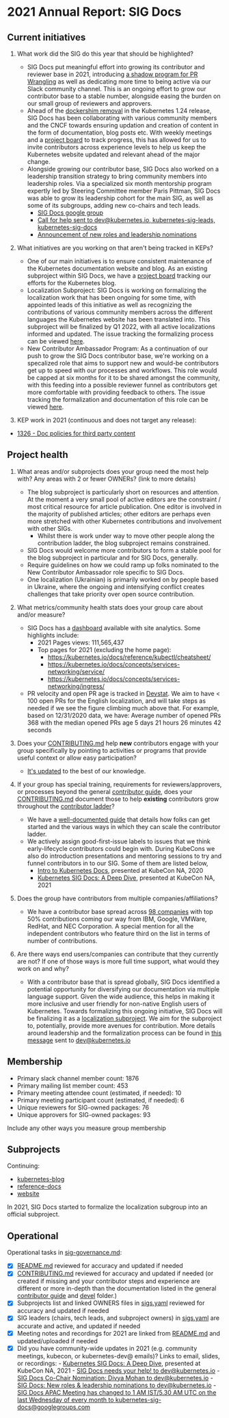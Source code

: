# 2021 Annual Report: SIG Docs

## Current initiatives

1. What work did the SIG do this year that should be highlighted?

   - SIG Docs put meaningful effort into growing its contributor and reviewer base in 2021, introducing [a shadow program for PR Wrangling](https://github.com/kubernetes/website/issues/31956) as well as dedicating more time to being active via our Slack community channel. This is an ongoing effort to grow our contributor base to a stable number, alongside easing the burden on our small group of reviewers and approvers.
   - Ahead of the [dockershim removal](https://kubernetes.io/blog/2022/02/17/dockershim-faq/) in the Kubernetes 1.24 release, SIG Docs has been collaborating with various community members and the CNCF towards ensuring updation and creation of content in the form of documentation, blog posts etc. With weekly meetings and a [project board](https://github.com/orgs/kubernetes/projects/67) to track progress, this has allowed for us to invite contributors across experience levels to help us keep the Kubernetes website updated and relevant ahead of the major change.
   - Alongside growing our contributor base, SIG Docs also worked on a leadership transition strategy to bring community members into leadership roles. Via a specialized six month mentorship program expertly led by Steering Committee member Paris Pittman, SIG Docs was able to grow its leadership cohort for the main SIG, as well as some of its subgroups, adding new co-chairs and tech leads.
      - [SIG Docs google group](https://groups.google.com/g/kubernetes-sig-docs/)
      - [Call for help sent to dev@kubernetes.io, kubernetes-sig-leads, kubernetes-sig-docs](https://groups.google.com/g/kubernetes-sig-docs/c/hspG6mzgkrs)
      - [Announcement of new roles and leadership nominations](https://groups.google.com/g/kubernetes-sig-docs/c/cgrAyDLxydk)


2. What initiatives are you working on that aren't being tracked in KEPs?
   - One of our main initiatives is to ensure consistent maintenance of the Kubernetes documentation website and blog. As an existing subproject within SIG Docs, we have a [project board](https://github.com/kubernetes/website/projects/11) tracking our efforts for the Kubernetes blog. 
   - Localization Subproject: SIG Docs is working on formalizing the localization work that has been ongoing for some time, with appointed leads of this initiative as well as recognizing the contributions of various community members across the different languages the Kubernetes website has been translated into. This subproject will be finalized by Q1 2022, with all active localizations informed and updated. The issue tracking the formalizing process can be viewed [here](https://github.com/kubernetes/website/issues/31955).
   - New Contributor Ambassador Program: As a continuation of our push to grow the SIG Docs contributor base, we're working on a specalized role that aims to support new and would-be contributors get up to speed with our processes and workflows. This role would be capped at six months for it to be shared amongst the community, with this feeding into a possible reviewer funnel as contributors get more comfortable with providing feedback to others. The issue tracking the formalization and documentation of this role can be viewed [here](https://github.com/kubernetes/website/issues/31946).

3. KEP work in 2021 (continuous and does not target any release):

<!--
In future, this will be generated from kubernetes/enhancements kep.yaml files
1. with SIG as owning-sig or in participating-sigs
2. listing 1.x, 1.y, or 1.z in milestones or in latest-milestone
-->

   - [1326 - Doc policies for third party content](https://git.k8s.io/enhancements/keps/sig-docs/1326-third-party-content-in-docs/README.md)


## Project health

1. What areas and/or subprojects does your group need the most help with?
   Any areas with 2 or fewer OWNERs? (link to more details)

   - The blog subproject is particularly short on resources and attention. At the moment a very
     small pool of active editors are the constraint / most critical resource for article publication. One editor
     is involved in the majority of published articles;  other editors are perhaps even more stretched with other
     Kubernetes contributions and involvement with other SIGs.
     - Whilst there is work under way to move other people along the contribution ladder, the blog subproject
       remains constrained.
   - SIG Docs would welcome more contributors to form a stable pool for the blog subproject in particular and
     for SIG Docs, generally.
   - Require guidelines on how we could ramp up folks nominated to the New Contributor Ambassador role specific to SIG Docs. 
   - One localization (Ukrainian) is primarily worked on by people based in Ukraine,
     where the ongoing and intensifying conflict creates challenges that take priority over
     open source contribution.
2. What metrics/community health stats does your group care about and/or measure?


   - SIG Docs has a [dashboard](https://datastudio.google.com/u/0/reporting/fede2672-b2fd-402a-91d2-7473bdb10f04/page/567IC) available with site analytics. Some highlights include: 
       - 2021 Pages views: 111,565,437
       - Top pages for 2021 (excluding the home page): 
           - https://kubernetes.io/docs/reference/kubectl/cheatsheet/
           - https://kubernetes.io/docs/concepts/services-networking/service/
           - https://kubernetes.io/docs/concepts/services-networking/ingress/
   - PR velocity and open PR age is tracked in [Devstat](https://k8s.devstats.cncf.io/d/25/open-pr-age-by-repository-group?orgId=1&var-period=q&var-repogroup_name=SIG%20Docs&var-kind_name=All). We aim to have < 100 open PRs for the English localization, and will take steps as needed if we see the figure climbing much above that. For example, based on 12/31/2020 data, we have: Average number of opened PRs 368 with the median opened PRs age 5 days 21 hours 26 minutes 42 seconds

3. Does your [CONTRIBUTING.md] help **new** contributors engage with your group specifically by pointing
   to activities or programs that provide useful context or allow easy participation?

   - [It's updated](https://kubernetes.io/docs/contribute/) to the best of our knowledge.

4. If your group has special training, requirements for reviewers/approvers, or processes beyond the general [contributor guide],
   does your [CONTRIBUTING.md] document those to help **existing** contributors grow throughout the [contributor ladder]?

   - We have a [well-documented guide](https://kubernetes.io/docs/contribute/) that details how folks can get started and the various ways in which they can scale the contributor ladder.
   - We actively assign good-first-issue labels to issues that we think early-lifecycle contributors could begin with. During KubeCons we also do introduction presentations and mentoring sessions to try and funnel contributors in to our SIG. Some of them are listed below,
      - [Intro to Kubernetes Docs](https://www.youtube.com/watch?v=pprMgmNzDcw), presented at KubeCon NA, 2020
      - [Kubernetes SIG Docs: A Deep Dive](https://www.youtube.com/watch?v=GDfcBF5et3Q), presented at KubeCon NA, 2021

5. Does the group have contributors from multiple companies/affiliations?

   - We have a contributor base spread across [98 companies](https://k8s.devstats.cncf.io/d/8/company-statistics-by-repository-group?orgId=1&var-period=y&var-metric=contributions&var-repogroup_name=SIG%20Docs&var-repo_name=kubernetes%2Fkubernetes&var-companies=All&from=1609455600000&to=1639350000000) with top 50% contributions coming our way from IBM, Google, VMWare, RedHat, and NEC Corporation. A special mention for all the independent contributors who feature third on the list in terms of number of contributions.

6. Are there ways end users/companies can contribute that they currently are not?
   If one of those ways is more full time support, what would they work on and why?

   - With a contributor base that is spread globally, SIG Docs identified a potential opportunity for diversifying our documentation via multiple language support. Given the wide audience, this helps in making it more inclusive and user friendly for non-native English users of Kubernetes. Towards formalizing this ongoing initiative, SIG Docs will be finalizing it as a [localization subproject](https://github.com/kubernetes/website/issues/31955). We aim for the subproject to, potentially, provide more avenues for contribution. More details around leadership and the formalization process can be found in [this message](https://groups.google.com/a/kubernetes.io/g/dev/c/SP6weMvx3wg/m/l8LAL-OFCQAJ) sent to dev@kubernetes.io 

## Membership

- Primary slack channel member count: 1876
- Primary mailing list member count: 453
- Primary meeting attendee count (estimated, if needed): 10
- Primary meeting participant count (estimated, if needed): 6
- Unique reviewers for SIG-owned packages: 76 <!-- in future, this will be generated from OWNERS files referenced from subprojects, expanded with OWNERS_ALIASES files -->
- Unique approvers for SIG-owned packages: 93<!-- in future, this will be generated from OWNERS files referenced from subprojects, expanded with OWNERS_ALIASES files -->

Include any other ways you measure group membership

## Subprojects

<!--
In future, this will be generated from delta of sigs.yaml from $YYYY-01-01 to $YYYY-12-31
Manually visible via `git diff HEAD@{$YYYY-01-01} HEAD@{$YYYY-12-31} -- $sig-id/README.md`
-->

Continuing:
- [kubernetes-blog](https://git.k8s.io/community/sig-docs#kubernetes-blog)
- [reference-docs](https://git.k8s.io/community/sig-docs#reference-docs)
- [website](https://git.k8s.io/community/sig-docs#website)

In 2021, SIG Docs started to formalize the localization subgroup into an official subproject.

## Operational

Operational tasks in [sig-governance.md]:

- [x] [README.md] reviewed for accuracy and updated if needed
- [X] [CONTRIBUTING.md] reviewed for accuracy and updated if needed
      (or created if missing and your contributor steps and experience are different or more
      in-depth than the documentation listed in the general [contributor guide] and [devel] folder.)
- [X] Subprojects list and linked OWNERS files in [sigs.yaml] reviewed for accuracy and updated if needed
- [X] SIG leaders (chairs, tech leads, and subproject owners) in [sigs.yaml] are accurate and active, and updated if needed
- [x] Meeting notes and recordings for 2021 are linked from [README.md] and updated/uploaded if needed
- [x] Did you have community-wide updates in 2021 (e.g. community meetings, kubecon, or kubernetes-dev@ emails)? Links to email, slides, or recordings:
      - [Kubernetes SIG Docs: A Deep Dive](https://www.youtube.com/watch?v=GDfcBF5et3Q), presented at KubeCon NA, 2021
      - [SIG Docs needs your help! to dev@kubernetes.io](https://groups.google.com/g/kubernetes-sig-docs/c/hspG6mzgkrs)
      - [SIG Docs Co-Chair Nomination: Divya Mohan to dev@kubernetes.io](https://groups.google.com/g/kubernetes-sig-docs/c/_1R7sh-_iiQ)
      - [SIG Docs: New roles & leadership nominations to dev@kubernetes.io](https://groups.google.com/a/kubernetes.io/g/dev/c/SP6weMvx3wg/m/l8LAL-OFCQAJ)
      - [SIG Docs APAC Meeting has changed to 1 AM IST/5.30 AM UTC on the last Wednesday of every month to kubernetes-sig-docs@googlegroups.com](https://groups.google.com/g/kubernetes-sig-docs/c/P7iLejmEIFA/m/-dPsBOpoDAAJ)

[CONTRIBUTING.md]: https://git.k8s.io/community/sig-docs/CONTRIBUTING.md
[contributor ladder]: https://git.k8s.io/community/community-membership.md
[sig-governance.md]: https://git.k8s.io/community/committee-steering/governance/sig-governance.md
[README.md]: https://git.k8s.io/community/sig-docs/README.md
[sigs.yaml]: https://git.k8s.io/community/sigs.yaml
[contributor guide]: https://git.k8s.io/community/contributors/guide/README.md
[devel]: https://git.k8s.io/community/contributors/devel/README.md

